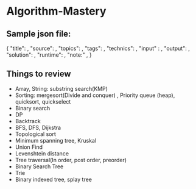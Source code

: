 # Algorithm-Mastery



## Sample json file:

{
    "title": ,
    "source": ,
    "topics": ,
    "tags": ,
    "technics": ,
    "input" : ,
    "output": ,
    "solution": ,
    "runtime": ,
    "note:" ,
}


## Things to review
- Array, String: substring search(KMP)
- Sorting: mergesort(Divide and conquer) , Priority queue (heap), quicksort, quickselect
- Binary search
- DP
- Backtrack
- BFS, DFS, Dijkstra
- Topological sort
- Minimum spanning tree, Kruskal
- Union Find
- Levenshtein distance
- Tree traversal(In order, post order, preorder)
- Binary Search Tree
- Trie
- Binary indexed tree, splay tree